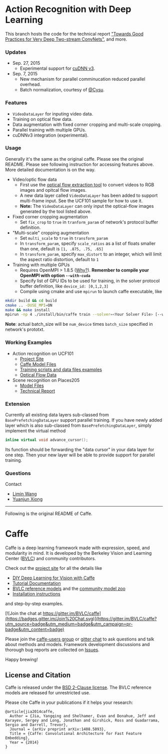 # Action Recognition with Deep Learning

This branch hosts the code for the technical report ["Towards Good Practices for Very Deep Two-stream ConvNets"](http://arxiv.org/abs/1507.02159), and more.

### Updates
- Sep. 27, 2015
  * Experimental support for [cuDNN v3](https://developer.nvidia.com/cudnn).
- Sep. 7, 2015
  * New mechanism for parallel comminucation reduced parallel overhead.
  * Batch normalization, courtesy of [@Cysu](https://github.com/Cysu).

### Features
- `VideoDataLayer` for inputing video data.
- Training on optical flow data. 
- Data augmentation with fixed corner cropping and multi-scale cropping.
- Parallel training with multiple GPUs.
- cuDNNv3 integration (experimental).

### Usage
Generally it's the same as the original caffe. Please see the original README. 
Please see following instruction for accessing features above. More detailed documentation is on the way.

- Video/optic flow data
  - First use the [optical flow extraction tool](https://github.com/wanglimin/dense_flow) to convert videos to RGB images and opitcal flow images.
  - A new data layer called `VideoDataLayer` has been added to support multi-frame input. See the UCF101 sample for how to use it.
  - **Note:** The `VideoDataLayer` can only input the optical-flow images generated by the tool listed above.
- Fixed corner cropping augmentation
  - Set `fix_crop` to `true` in `tranform_param` of network's protocol buffer definition.
- "Multi-scale" cropping augmentation
  - Set `multi_scale` to `true` in `transform_param`
  - In `transform_param`, specify `scale_ratios` as a list of floats smaller than one, default is `[1, .875, .75, .65]`
  - In `transform_param`, specify `max_distort` to an integer, which will limit the aspect ratio distortion, default to `1`
- Training with multiple GPUs
  - Requires OpenMPI > 1.8.5 ([Why?](https://www.open-mpi.org/faq/?category=runcuda#mpi-apis-no-cuda)). **Remember to compile your OpenMPI with option `--with-cuda`**
  - Specify list of GPU IDs to be used for training, in the solver protocol buffer definition, like `device_id: [0,1,2,3]`
  - Compile using cmake and use `mpirun` to launch caffe executable, like 
```bash
mkdir build && cd build
cmake .. -DUSE_MPI=ON
make && make install
mpirun -np 4 ./install/bin/caffe train --solver=<Your Solver File> [--weights=<Pretrained caffemodel>]
```

**Note**: actual batch_size will be `num_device` times `batch_size` specified in network's prototxt.

### Working Examples
- Action recognition on UCF101
  - [Project Site](http://personal.ie.cuhk.edu.hk/~xy012/others/action_recog/)
  - [Caffe Model Files](https://github.com/yjxiong/caffe/tree/action_recog/models/action_recognition)
  - [Training scripts and data files examples](https://github.com/yjxiong/caffe/tree/action_recog/examples/action_recognition)
  - [Optical Flow Data](http://mmlab.siat.ac.cn/very_deep_two_stream_model/ucf101_flow_img_tvl1_gpu.zip)
- Scene recognition on Places205
  - [Model Files](https://github.com/wanglimin/Places205-VGGNet)
  - [Technical Report](http://wanglimin.github.io/papers/WangGHQ15.pdf)

### Extension
Currently all existing data layers sub-classed from `BasePrefetchingDataLayer` support parallel training. If you have newly added layer which is also sub-classed from `BasePrefetchingDataLayer`, simply implement the virtual method 
```C++
inline virtual void advance_cursor();
```
Its function should be forwarding the "data cursor" in your data layer for one step. Then your new layer will be able to provide support for parallel training.

### Questions
Contact 
- [Limin Wang](http://wanglimin.github.io/)
- [Yuanjun Xiong](http://personal.ie.cuhk.edu.hk/~xy012/)

----
Following is the original README of Caffe.

# Caffe

Caffe is a deep learning framework made with expression, speed, and modularity in mind.
It is developed by the Berkeley Vision and Learning Center ([BVLC](http://bvlc.eecs.berkeley.edu)) and community contributors.

Check out the [project site](http://caffe.berkeleyvision.org) for all the details like

- [DIY Deep Learning for Vision with Caffe](https://docs.google.com/presentation/d/1UeKXVgRvvxg9OUdh_UiC5G71UMscNPlvArsWER41PsU/edit#slide=id.p)
- [Tutorial Documentation](http://caffe.berkeleyvision.org/tutorial/)
- [BVLC reference models](http://caffe.berkeleyvision.org/model_zoo.html) and the [community model zoo](https://github.com/BVLC/caffe/wiki/Model-Zoo)
- [Installation instructions](http://caffe.berkeleyvision.org/installation.html)

and step-by-step examples.

[![Join the chat at https://gitter.im/BVLC/caffe](https://badges.gitter.im/Join%20Chat.svg)](https://gitter.im/BVLC/caffe?utm_source=badge&utm_medium=badge&utm_campaign=pr-badge&utm_content=badge)

Please join the [caffe-users group](https://groups.google.com/forum/#!forum/caffe-users) or [gitter chat](https://gitter.im/BVLC/caffe) to ask questions and talk about methods and models.
Framework development discussions and thorough bug reports are collected on [Issues](https://github.com/BVLC/caffe/issues).

Happy brewing!

## License and Citation

Caffe is released under the [BSD 2-Clause license](https://github.com/BVLC/caffe/blob/master/LICENSE).
The BVLC reference models are released for unrestricted use.

Please cite Caffe in your publications if it helps your research:

    @article{jia2014caffe,
      Author = {Jia, Yangqing and Shelhamer, Evan and Donahue, Jeff and Karayev, Sergey and Long, Jonathan and Girshick, Ross and Guadarrama, Sergio and Darrell, Trevor},
      Journal = {arXiv preprint arXiv:1408.5093},
      Title = {Caffe: Convolutional Architecture for Fast Feature Embedding},
      Year = {2014}
    }
